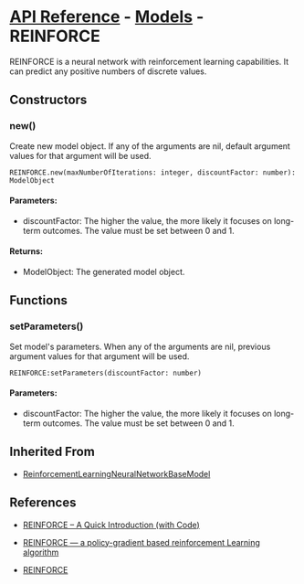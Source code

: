# [API Reference](../../API.md) - [Models](../Models.md) - REINFORCE

REINFORCE is a neural network with reinforcement learning capabilities. It can predict any positive numbers of discrete values.

## Constructors

### new()

Create new model object. If any of the arguments are nil, default argument values for that argument will be used.

```
REINFORCE.new(maxNumberOfIterations: integer, discountFactor: number): ModelObject
```

#### Parameters:

* discountFactor: The higher the value, the more likely it focuses on long-term outcomes. The value must be set between 0 and 1.

#### Returns:

* ModelObject: The generated model object.

## Functions

### setParameters()

Set model's parameters. When any of the arguments are nil, previous argument values for that argument will be used.

```
REINFORCE:setParameters(discountFactor: number)
```

#### Parameters:

* discountFactor: The higher the value, the more likely it focuses on long-term outcomes. The value must be set between 0 and 1.

## Inherited From

* [ReinforcementLearningNeuralNetworkBaseModel](ReinforcementLearningNeuralNetworkBaseModel.md)

## References

* [REINFORCE – A Quick Introduction (with Code)](https://dilithjay.com/blog/reinforce-a-quick-introduction-with-code/)

* [REINFORCE — a policy-gradient based reinforcement Learning algorithm](https://medium.com/intro-to-artificial-intelligence/reinforce-a-policy-gradient-based-reinforcement-learning-algorithm-84bde440c816)

* [REINFORCE](https://paperswithcode.com/method/reinforce)
